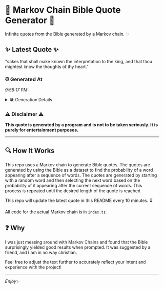 # 📖 Markov Chain Bible Quote Generator 📖

Infinite quotes from the Bible generated by a Markov chain. ✨

## ✨ Latest Quote ✨
"sakes that shall make known the interpretation to the king, and that thou mightest know the thoughts of thy heart."

### ⏰ Generated At
*9:58:17 PM*

<details>
    <summary>🛠️ Generation Details</summary>
    <p>
        <strong>🌱 Seed:</strong> sakes<br>
        <strong>🔄 Iterations:</strong> 19<br>
        <strong>📜 Context History:</strong><br>[ sakes ]: that<br>[ sakes, that ]: shall<br>[ sakes, that, shall ]: make<br>[ sakes, that, shall, make ]: known<br>[ sakes, that, shall, make, known ]: the<br>[ sakes, that, shall, make, known, the ]: interpretation<br>[ that, shall, make, known, the, interpretation ]: to<br>[ shall, make, known, the, interpretation, to ]: the<br>[ make, known, the, interpretation, to, the ]: king,<br>[ known, the, interpretation, to, the, king, ]: and<br>[ the, interpretation, to, the, king,, and ]: that<br>[ interpretation, to, the, king,, and, that ]: thou<br>[ to, the, king,, and, that, thou ]: mightest<br>[ the, king,, and, that, thou, mightest ]: know<br>[ king,, and, that, thou, mightest, know ]: the<br>[ and, that, thou, mightest, know, the ]: thoughts<br>[ that, thou, mightest, know, the, thoughts ]: of<br>[ thou, mightest, know, the, thoughts, of ]: thy<br>[ mightest, know, the, thoughts, of, thy ]: heart.<br>
    </p>
</details>

### ⚠️ Disclaimer ⚠️
**This quote is generated by a program and is not to be taken seriously. It is purely for entertainment purposes.**

---

## 🔍 How It Works

This repo uses a Markov chain to generate Bible quotes. The quotes are generated by using the Bible as a dataset to find the probability of a word appearing after a sequence of words. The quotes are generated by starting with a random word and then selecting the next word based on the probability of it appearing after the current sequence of words. This process is repeated until the desired length of the quote is reached.

This repo will update the latest quote in this README every 10 minutes. ⏳

All code for the actual Markov chain is in `index.ts`.

## ❓ Why

I was just messing around with Markov Chains and found that the Bible surprisingly yielded good results when prompted. 
It was suggested by a friend, and I am in no way christian.

Feel free to adjust the text further to accurately reflect your intent and experience with the project!

---

*Enjoy*✨
